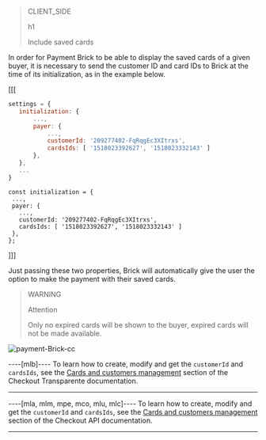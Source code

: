 > CLIENT_SIDE
>
> h1
>
> Include saved cards

In order for Payment Brick to be able to display the saved cards of a given buyer, it is necessary to send the customer ID and card IDs to Brick at the time of its initialization, as in the example below.

[[[
```Javascript
settings = {
   initialization: {
       ...,
       payer: {
           ...,
           customerId: '209277402-FqRqgEc3XItrxs',
           cardsIds: [ '1518023392627', '1518023332143' ]
       },
   },
   ...
}
```
```react-jsx
const initialization = {
 ...,
 payer: {
   ...,
   customerId: '209277402-FqRqgEc3XItrxs',
   cardsIds: [ '1518023392627', '1518023332143' ]
 },
};
```
]]]

Just passing these two properties, Brick will automatically give the user the option to make the payment with their saved cards.

> WARNING
>
> Attention
>
> Only no expired cards will be shown to the buyer, expired cards will not be made available.

![payment-Brick-cc](checkout-bricks/payment-brick-cc.en.gif)

----[mlb]----
To learn how to create, modify and get the `customerId` and `cardsIds`, see the [Cards and customers management](/developers/en/docs/checkout-api/customer-management) section of the Checkout Transparente documentation.

------------

----[mla, mlm, mpe, mco, mlu, mlc]---- 
To learn how to create, modify and get the `customerId` and `cardsIds`, see the [Cards and customers management](/developers/en/docs/checkout-api/customer-management) section of the Checkout API documentation.

------------